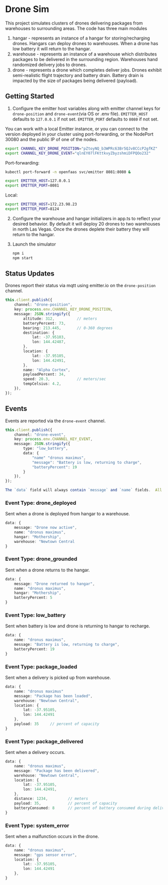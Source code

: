 # Drone Sim

This project simulates clusters of drones delivering packages from warehouses to surrounding areas.  The code has three main modules
1. hangar - represents an instance of a hangar for storing/recharging drones.  Hangars can deploy drones to warehouses.  When a drone has low battery it will return to the hangar.
2. warehouse - represents an instance of a warehouse which distributes packages to be delivered in the surrounding region.  Warehouses hand randomized delivery jobs to drones.
3. drone - represents a drone which completes deliver jobs.  Drones exhibit semi-realistic flight trajectory and battery drain.  Battery drain is impacted by the size of packages being delivered (payload).

## Getting Started

1. Configure the emitter host variables along with emitter channel keys for `drone-position` and `drone-event`(via OS or .env file).  `EMITTER_HOST` defaults to `127.0.0.1` if not set.  `EMITTER_PORT` defaults to `8080` if not set.

You can work with a local Emitter instance, or you can connect to the version deployed in your cluster using port-forwarding, or the NodePort 30080 and the public IP of one of the nodes.

```sh
export CHANNEL_KEY_DRONE_POSITION="pZtoyNQ_b3WPRc63Br5QJv8CCcP2gfKZ"
export CHANNEL_KEY_DRONE_EVENT="qlnEY07lFKttkvyZbyzshmiDFPQOo232"
```

Port-forwarding:

```sh
kubectl port-forward -n openfaas svc/emitter 8081:8080 &
```

```sh
export EMITTER_HOST=127.0.0.1
export EMITTER_PORT=8081
```

Local:

```sh
export EMITTER_HOST=172.23.98.23
export EMITTER_PORT=8124
```

2. Configure the warehouse and hangar initializers in app.ts to reflect your desired behavior.  By default it will deploy 20 drones to two warehouses in north Las Vegas.  Once the drones deplete their battery they will return to the hangar.

3. Launch the simulator

    ```sh
    npm i
    npm start
    ```


## Status Updates

Drones report their status via mqtt using emitter.io on the `drone-position` channel. 

```ts
this.client.publish({
    channel: "drone-position",
    key: process.env.CHANNEL_KEY_DRONE_POSITION,
    message: JSON.stringify({
        altitude: 312,          // meters
        batteryPercent: 73,
        bearing: 213.445,       // 0-360 degrees
        destination: {
            lat: -37.95103,
            lon: 144.42487,
        },
        location: {
            lat: -37.95105,
            lon: 144.42491,
        },
        name: "Alpha Cortex",
        payloadPercent: 34,
        speed: 20.3,            // meters/sec
        tempCelsius: 4.2,
    }),
});
```

## Events

Events are reported via the `drone-event` channel.

```ts
this.client.publish({
    channel: "drone-event",
    key: process.env.CHANNEL_KEY_EVENT,
    message: JSON.stringify({
        type: "low_battery",
        data: {
            "name" "dronus maximus",
            "message": "Battery is low, returning to charge",
            "batteryPercent": 19
        }
    }),
});

The `data` field will always contain `message` and `name` fields.  All other fields are optional depending on the event type.
```

### Event Type: drone_deployed

Sent when a drone is deployed from hangar to a warehouse.

```ts
data: {
    message: "Drone now active",
    name: "dronus maximus",
    hangar: "Mothership",
    warehouse: "Newtown Central
}
```

### Event Type: drone_grounded

Sent when a drone returns to the hangar.

```ts
data: {
    message: "Drone returned to hangar",
    name: "dronus maximus",
    hangar: "Mothership",
    batteryPercent: 5
}
```

### Event Type: low_battery

Sent when battery is low and drone is returning to hangar to recharge.

```ts
data: {
    name: "dronus maximus",
    message: "Battery is low, returning to charge",
    batteryPercent: 19
}
```

### Event Type: package_loaded

Sent when a delivery is picked up from warehouse.

```ts
data: {
    name: "dronus maximus"
    message: "Package has been loaded",
    warehouse: "Newtown Central",
    location: {
        lat: -37.95105,
        lon: 144.42491
    },
    payload: 35     // percent of capacity
}
```

### Event Type: package_delivered

Sent when a delivery occurs.

```ts
data: {
    name: "dronus maximus",
    message: "Package has been delivered",
    warehouse: "Newtown Central",
    location: {
        lat: -37.95105,
        lon: 144.42491,
    },
    distance: 1234,         // meters
    payload: 35,            // percent of capacity
    batteryConsumed: 8      // percent of battery consumed during delivery
}
```

### Event Type: system_error

Sent when a malfunction occurs in the drone.

```ts
data: {
    name: "dronus maximus",
    message: "gps sensor error",
    location: {
        lat: -37.95105,
        lon: 144.42491
    },
}
```